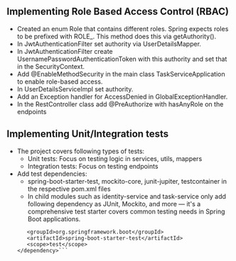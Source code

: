 ## Implementing Role Based Access Control (RBAC)
* Created an enum Role that contains different roles. Spring expects roles to be prefixed with ROLE_. This method does this via getAuthority().
* In JwtAuthenticationFilter set authority via UserDetailsMapper.
* In JwtAuthenticationFilter create UsernamePasswordAuthenticationToken with this authority and set that in the SecurityContext.
* Add @EnableMethodSecurity in the main class TaskServiceApplication to enable role-based access.
* In UserDetailsServiceImpl set authority.
* Add an Exception handler for AccessDenied in GlobalExceptionHandler.
* In the RestController class add @PreAuthorize with hasAnyRole on the endpoints

## Implementing Unit/Integration tests
* The project covers following types of tests:
  - Unit tests: Focus on testing logic in services, utils, mappers
  - Integration tests: Focus on testing endpoints
* Add test dependencies:
  - spring-boot-starter-test, mockito-core, junit-jupiter, testcontainer in the respective pom.xml files
  - In child modules such as identity-service and task-service only add following dependency as JUnit, Mockito, and more — it's a comprehensive test starter covers common testing needs in Spring Boot applications.
  ```<dependency>
     <groupId>org.springframework.boot</groupId>
     <artifactId>spring-boot-starter-test</artifactId>
     <scope>test</scope>
  </dependency>```
